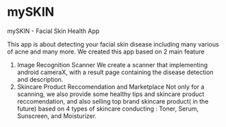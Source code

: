 # mySKIN
mySKIN - Facial Skin Health App 

This app is about detecting your facial skin disease including many various of acne and many more. 
We created this app based on 2 main feature 
1. Image Recognition Scanner 
  We create a scanner that implementing android cameraX, with a result page containing the disease detection and description. 
2. Skincare Product Reccomendation and Marketplace 
  Not only for a scanning, we also provide some healthy tips and skincare product reccomendation, and also selling top brand skincare product( in the future) based on 4 types of skincare conducting :
  Toner, Serum, Sunscreen, and Moisturizer.
